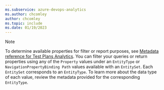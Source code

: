 ```yaml
---
ms.subservice: azure-devops-analytics
ms.author: chcomley
author: chcomley
ms.topic: include
ms.date: 01/19/2023
---
```



> [!NOTE]   
> To determine available properties for filter or report purposes, see [Metadata reference for Test Plans Analytics](../../analytics/entity-reference-test-plans.md). You can filter your queries or return properties using any of the `Property` values under an `EntityType` or `NavigationPropertyBinding Path` values available with an `EntitySet`. Each `EntitySet` corresponds to an `EntityType`. To learn more about the data type of each value, review the metadata provided for the corresponding `EntityType`.  
 